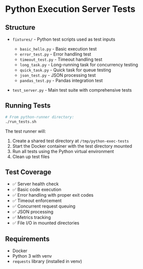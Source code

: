 # Python Execution Server Tests

## Structure

- `fixtures/` - Python test scripts used as test inputs
  - `basic_hello.py` - Basic execution test
  - `error_test.py` - Error handling test  
  - `timeout_test.py` - Timeout handling test
  - `long_task.py` - Long-running task for concurrency testing
  - `quick_task.py` - Quick task for queue testing
  - `json_test.py` - JSON processing test
  - `pandas_test.py` - Pandas integration test

- `test_server.py` - Main test suite with comprehensive tests

## Running Tests

```bash
# From python-runner directory:
./run_tests.sh
```

The test runner will:
1. Create a shared test directory at `/tmp/python-exec-tests`
2. Start the Docker container with the test directory mounted
3. Run all tests using the Python virtual environment
4. Clean up test files

## Test Coverage

- ✅ Server health check
- ✅ Basic code execution
- ✅ Error handling with proper exit codes
- ✅ Timeout enforcement
- ✅ Concurrent request queuing
- ✅ JSON processing
- ✅ Metrics tracking
- ✅ File I/O in mounted directories

## Requirements

- Docker
- Python 3 with venv
- `requests` library (installed in venv)